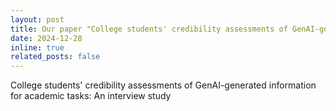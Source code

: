 ```yaml
---
layout: post
title: Our paper "College students' credibility assessments of GenAI-generated information for academic tasks: An interview study" has been accepted for publication. <a href="https://scholar.google.com/citations?user=p5_1GbgAAAAJ&hl=en">Google Scholar</a>
date: 2024-12-28
inline: true
related_posts: false
---
```


College students' credibility assessments of GenAI-generated information for academic tasks: An interview study
